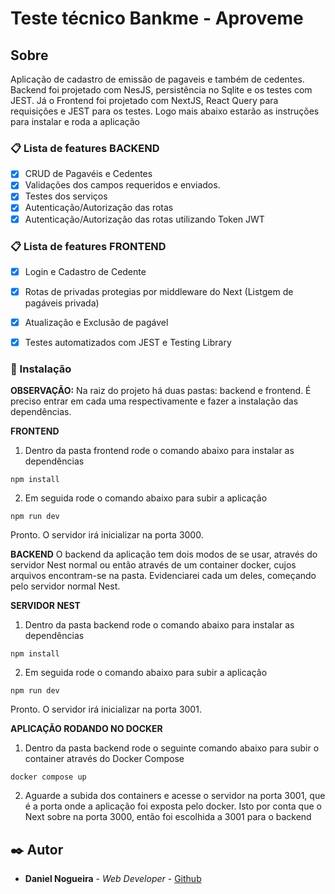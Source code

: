 # Teste técnico Bankme - Aproveme

## Sobre

Aplicação de cadastro de emissão de pagaveis e também de cedentes. Backend foi projetado com NesJS, persistência no Sqlite e os testes com JEST. Já o Frontend foi projetado com NextJS, React Query para requisições e JEST para os testes. Logo mais abaixo estarão as instruções para instalar e roda a aplicação

### 📋 Lista de features BACKEND

- [x] CRUD de Pagavéis e Cedentes
- [x] Validações dos campos requeridos e enviados.
- [x] Testes dos serviços
- [x] Autenticação/Autorização das rotas
- [x] Autenticação/Autorização das rotas utilizando Token JWT

### 📋 Lista de features FRONTEND

- [x] Login e Cadastro de Cedente
- [x] Rotas de privadas protegias por middleware do Next (Listgem de pagáveis privada)
- [x] Atualização e Exclusão de pagável
- [x] Testes automatizados com JEST e Testing Library


### 🔧 Instalação

**OBSERVAÇÃO:** Na raiz do projeto há duas pastas: backend e frontend. É preciso entrar em cada uma respectivamente e fazer
a instalação das dependências.

**FRONTEND**
01. Dentro da pasta frontend rode o comando abaixo para instalar as dependências
```
npm install
```

02. Em seguida rode o comando abaixo para subir a aplicação

```
npm run dev
```
Pronto. O servidor irá inicializar na porta 3000.

**BACKEND**
O backend da aplicação tem dois modos de se usar, através do servidor Nest normal ou então através de um container docker, cujos arquivos encontram-se na pasta.
Evidenciarei cada um deles, começando pelo servidor normal Nest.

**SERVIDOR NEST**
01. Dentro da pasta backend rode o comando abaixo para instalar as dependências
```
npm install
```

02. Em seguida rode o comando abaixo para subir a aplicação
```
npm run dev
```
Pronto. O servidor irá inicializar na porta 3001.

**APLICAÇÃO RODANDO NO DOCKER**
01. Dentro da pasta backend rode o seguinte comando abaixo para subir o container através do Docker Compose
```
docker compose up
```
02. Aguarde a subida dos containers e acesse o servidor na porta 3001, que é a porta onde a aplicação foi exposta pelo docker. Isto por conta que o
Next sobre na porta 3000, então foi escolhida a 3001 para o backend


## ✒️ Autor

- **Daniel Nogueira** - _Web Developer_ - [Github](https://github.com/NogueiraDan)

